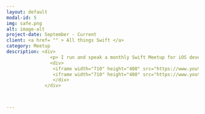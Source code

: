 ```yaml
---
layout: default
modal-id: 5
img: safe.png
alt: image-alt
project-date: September - Current
client: <a href= "" > All things Swift </a>
category: Meetup
description: <div>
                <p> I run and speak a monthly Swift Meetup for iOS developers in the Chicago area, some of my talks can be watched below </p>
                <div>
                 <iframe width="710" height="400" src="https://www.youtube.com/embed/vYEK6yUB6WM" frameborder="0" allowfullscreen></iframe>
                 <iframe width="710" height="400" src="https://www.youtube.com/embed/RZz2xPdnLq0" frameborder="0" allowfullscreen></iframe>
                 </div>
              </div>



---
```

